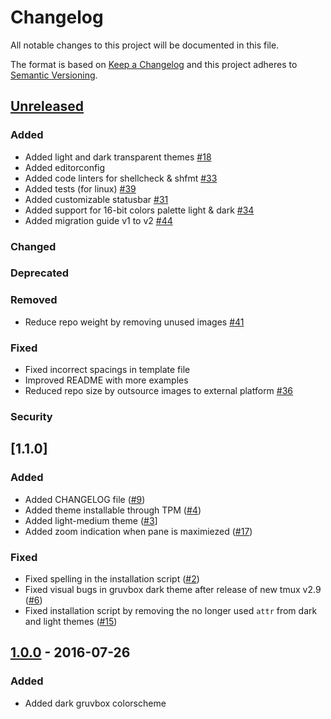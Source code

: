 # Changelog

All notable changes to this project will be documented in this file.

The format is based on [Keep a Changelog](http://keepachangelog.com/en/1.0.0/)
and this project adheres to [Semantic Versioning](http://semver.org/spec/v2.0.0.html).

## [Unreleased]

### Added

- Added light and dark transparent themes [#18](https://github.com/egel/tmux-gruvbox/issues/18)
- Added editorconfig
- Added code linters for shellcheck & shfmt [#33](https://github.com/egel/tmux-gruvbox/issues/33)
- Added tests (for linux) [#39](https://github.com/egel/tmux-gruvbox/issues/39)
- Added customizable statusbar [#31](https://github.com/egel/tmux-gruvbox/issues/31)
- Added support for 16-bit colors palette light & dark [#34](https://github.com/egel/tmux-gruvbox/issues/34)
- Added migration guide v1 to v2 [#44](https://github.com/egel/tmux-gruvbox/issues/44)

### Changed

### Deprecated

### Removed

- Reduce repo weight by removing unused images [#41](https://github.com/egel/tmux-gruvbox/issues/41)

### Fixed

- Fixed incorrect spacings in template file
- Improved README with more examples
- Reduced repo size by outsource images to external platform [#36](https://github.com/egel/tmux-gruvbox/issues/36)

### Security

## [1.1.0]

### Added

- Added CHANGELOG file ([#9](https://github.com/egel/tmux-gruvbox/issues/9))
- Added theme installable through TPM ([#4](https://github.com/egel/tmux-gruvbox/issues/4))
- Added light-medium theme ([#3](https://github.com/egel/tmux-gruvbox/issues/3)]
- Added zoom indication when pane is maximiezed ([#17](https://github.com/egel/tmux-gruvbox/issues/17))

### Fixed

- Fixed spelling in the installation script ([#2](https://github.com/egel/tmux-gruvbox/issues/2))
- Fixed visual bugs in gruvbox dark theme after release of new tmux v2.9 ([#6](https://github.com/egel/tmux-gruvbox/issues/6))
- Fixed installation script by removing the no longer used `attr` from dark and light themes ([#15](https://github.com/egel/tmux-gruvbox/issues/15))

## [1.0.0] - 2016-07-26

### Added

- Added dark gruvbox colorscheme

[Unreleased]: https://github.com/egel/tmux-gruvbox/compare/v1.0.0...HEAD
[1.0.0]: https://github.com/egel/tmux-gruvbox/compare/v0.0.0...v1.0.0
